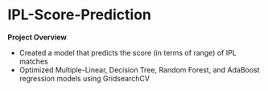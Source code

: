 # IPL-Score-Prediction

**Project Overview**
- Created a model that predicts the score (in terms of range) of IPL matches
- Optimized Multiple-Linear, Decision Tree, Random Forest, and AdaBoost regression models using GridsearchCV
